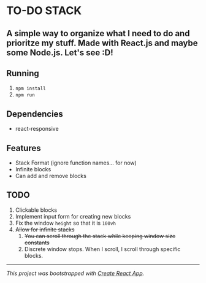 # TO-DO STACK
A simple way to organize what I need to do and prioritze my stuff. Made with **React.js** and maybe some **Node.js**. Let's see :D!
---
## Running
1. `npm install`
2. `npm run`

## Dependencies
* react-responsive

## Features
* Stack Format (ignore function names... for now)
* Infinite blocks
* Can add and remove blocks

## TODO
1. Clickable blocks
2. Implement input form for creating new blocks
1. Fix the window `height` so that it is `100vh`
2. ~~Allow for infinite stacks~~
    1. ~~You can scroll through the stack while keeping window size constants~~
    2. Discrete window stops. When I scroll, I scroll through specific blocks.

----
_This project was bootstrapped with [Create React App](https://github.com/facebookincubator/create-react-app)._
